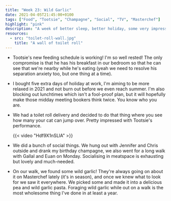 ```yaml
---
title: "Week 23: Wild Garlic"
date: 2021-04-05T21:45:00+0100
tags: ["Food", "Tootsie", "Champagne", "Social", "TV", "Masterchef"]
highlight: "pink"
description: "A week of better sleep, better holiday, some very impressive show-jumping from Tootsie, and a wholesome harvest."
resources:
  - src: "toilet-roll-wall.jpg"
    title: "A wall of toilet roll"
---
```


  * Tootsie's new feeding schedule is working! I'm so well rested! The only compromise is that he has his breakfast in our bedroom so that he can see that we're nearby while he's eating (yeah we need to resolve his separation anxiety too, but one thing at a time).

  * I bought five extra days of holiday at work, I'm aiming to be more relaxed in 2021 and not burn out before we even reach summer. I'm also blocking out lunchtimes which isn't a fool-proof plan, but it will hopefully make those midday meeting bookers think twice. You know who you are.

  * We had a toilet roll delivery and decided to do that thing where you see how many your cat can jump over. Pretty impressed with Tootsie's performance.

    {{< video "Hdf9X1nSLlA" >}}

  * We did a bunch of social things. We hung out with Jennifer and Chris outside and drank my birthday champagne, we also went for a long walk with Gallal and Euan on Monday. Socialising in meatspace is exhausting but lovely and much-needed.

  * On our walk, we found some wild garlic! They're always going on about it on Masterchef lately (it's in season), and once we knew what to look for we saw it everywhere. We picked some and made it into a delicious pea and wild garlic pasta. Foraging wild garlic while out on a walk is the most wholesome thing I've done in at least a year.
